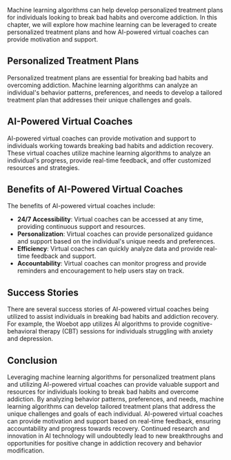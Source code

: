 
Machine learning algorithms can help develop personalized treatment plans for individuals looking to break bad habits and overcome addiction. In this chapter, we will explore how machine learning can be leveraged to create personalized treatment plans and how AI-powered virtual coaches can provide motivation and support.

Personalized Treatment Plans
----------------------------

Personalized treatment plans are essential for breaking bad habits and overcoming addiction. Machine learning algorithms can analyze an individual's behavior patterns, preferences, and needs to develop a tailored treatment plan that addresses their unique challenges and goals.

AI-Powered Virtual Coaches
--------------------------

AI-powered virtual coaches can provide motivation and support to individuals working towards breaking bad habits and addiction recovery. These virtual coaches utilize machine learning algorithms to analyze an individual's progress, provide real-time feedback, and offer customized resources and strategies.

Benefits of AI-Powered Virtual Coaches
--------------------------------------

The benefits of AI-powered virtual coaches include:

* **24/7 Accessibility**: Virtual coaches can be accessed at any time, providing continuous support and resources.
* **Personalization**: Virtual coaches can provide personalized guidance and support based on the individual's unique needs and preferences.
* **Efficiency**: Virtual coaches can quickly analyze data and provide real-time feedback and support.
* **Accountability**: Virtual coaches can monitor progress and provide reminders and encouragement to help users stay on track.

Success Stories
---------------

There are several success stories of AI-powered virtual coaches being utilized to assist individuals in breaking bad habits and addiction recovery. For example, the Woebot app utilizes AI algorithms to provide cognitive-behavioral therapy (CBT) sessions for individuals struggling with anxiety and depression.

Conclusion
----------

Leveraging machine learning algorithms for personalized treatment plans and utilizing AI-powered virtual coaches can provide valuable support and resources for individuals looking to break bad habits and overcome addiction. By analyzing behavior patterns, preferences, and needs, machine learning algorithms can develop tailored treatment plans that address the unique challenges and goals of each individual. AI-powered virtual coaches can provide motivation and support based on real-time feedback, ensuring accountability and progress towards recovery. Continued research and innovation in AI technology will undoubtedly lead to new breakthroughs and opportunities for positive change in addiction recovery and behavior modification.
